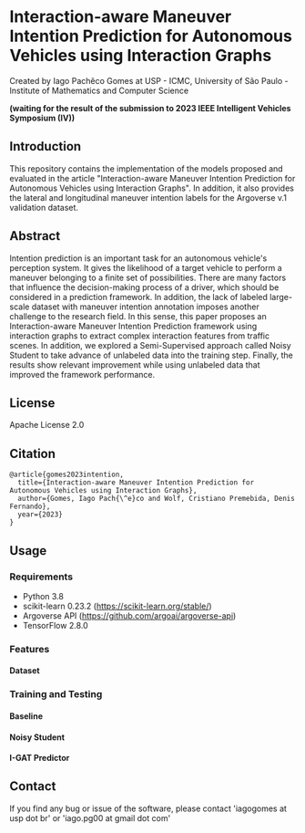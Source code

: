 # Interaction-aware Maneuver Intention Prediction for Autonomous Vehicles using Interaction Graphs

Created by Iago Pachêco Gomes at USP - ICMC, University of São Paulo - Institute of Mathematics and Computer Science


**(waiting for the result of the submission to 2023 IEEE Intelligent Vehicles Symposium (IV))**

## Introduction

This repository contains the implementation of the models proposed and evaluated in the article "Interaction-aware Maneuver Intention Prediction for Autonomous Vehicles using Interaction Graphs". In addition, it also provides the lateral and longitudinal maneuver intention labels for the Argoverse v.1 validation dataset.


## Abstract


Intention prediction is an important task for an autonomous vehicle's perception system. It gives the likelihood of a target vehicle to perform a maneuver belonging to a finite set of possibilities.  There are many factors that influence the decision-making process of a driver, which should be considered in a prediction framework. In addition, the lack of labeled large-scale dataset with maneuver intention annotation  imposes another challenge to the research field. In this sense, this paper proposes an Interaction-aware Maneuver Intention Prediction framework using interaction graphs to extract complex interaction features from traffic scenes. In addition, we explored a Semi-Supervised approach called Noisy Student to take advance of unlabeled data into the training step. Finally, the results show relevant improvement while using unlabeled data that improved the framework performance.

## License

Apache License 2.0

## Citation
``` 
@article{gomes2023intention,
  title={Interaction-aware Maneuver Intention Prediction for Autonomous Vehicles using Interaction Graphs},
  author={Gomes, Iago Pach{\^e}co and Wolf, Cristiano Premebida, Denis Fernando},
  year={2023}
}
```

## Usage

### Requirements

- Python 3.8
- scikit-learn 0.23.2 (https://scikit-learn.org/stable/)
- Argoverse API (https://github.com/argoai/argoverse-api)
- TensorFlow 2.8.0

### Features

#### Dataset


### Training and Testing

#### Baseline

#### Noisy Student

#### I-GAT Predictor

## Contact

If you find any bug or issue of the software, please contact 'iagogomes at usp dot br' or 'iago.pg00 at gmail dot com'


